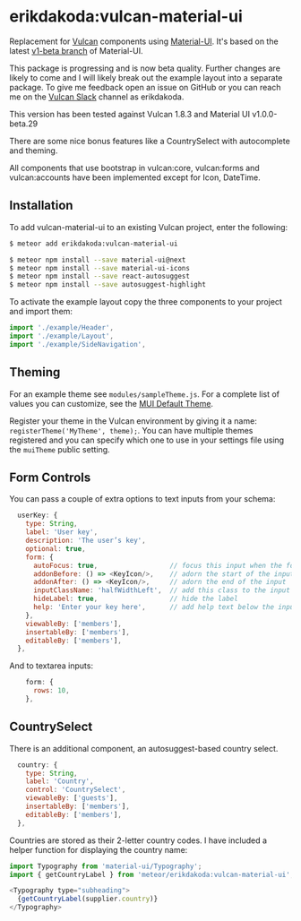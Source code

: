 
# erikdakoda:vulcan-material-ui

Replacement for [Vulcan](http://vulcanjs.org/) components using [Material-UI](https://material-ui-next.com/). 
It's based on the latest [v1-beta branch](https://github.com/callemall/material-ui/tree/v1-beta) of Material-UI.

This package is progressing and is now beta quality. Further changes are likely to come and I will likely break out
the example layout into a separate package. To give me feedback open an issue on GitHub
or you can reach me on the [Vulcan Slack](https://vulcanjs.slack.com) channel as erikdakoda.

This version has been tested against Vulcan 1.8.3 and Material UI v1.0.0-beta.29

There are some nice bonus features like a CountrySelect with autocomplete and theming.

All components that use bootstrap in vulcan:core, vulcan:forms and vulcan:accounts have been implemented except for Icon, DateTime.

## Installation

To add vulcan-material-ui to an existing Vulcan project, enter the following:

``` sh
$ meteor add erikdakoda:vulcan-material-ui

$ meteor npm install --save material-ui@next
$ meteor npm install --save material-ui-icons
$ meteor npm install --save react-autosuggest
$ meteor npm install --save autosuggest-highlight
```

To activate the example layout copy the three components to your project and import them:

```javascript
import './example/Header',
import './example/Layout',
import './example/SideNavigation',
```

## Theming

For an example theme see ```modules/sampleTheme.js```. For a complete list of values you can customize, 
see the [MUI Default Theme](https://material-ui-next.com/customization/theme-default/). 

Register your theme in the Vulcan environment by giving it a name: ```registerTheme('MyTheme', theme);```. 
You can have multiple themes registered and you can specify which one to use in your settings file using the ```muiTheme``` public setting.

## Form Controls

You can pass a couple of extra options to text inputs from your schema:

```javascript
  userKey: {
    type: String,
    label: 'User key',
    description: 'The user’s key',
    optional: true,
    form: {
      autoFocus: true,                  // focus this input when the form loads
      addonBefore: () => <KeyIcon/>,    // adorn the start of the input
      addonAfter: () => <KeyIcon/>,     // adorn the end of the input
      inputClassName: 'halfWidthLeft',  // add this class to the input
      hideLabel: true,                  // hide the label
      help: 'Enter your key here',      // add help text below the input
    },
    viewableBy: ['members'],
    insertableBy: ['members'],
    editableBy: ['members'],
  },
```

And to textarea inputs:

```javascript
    form: {
      rows: 10,
    },
```

## CountrySelect

There is an additional component, an autosuggest-based country select.

```javascript
  country: {
    type: String,
    label: 'Country',
    control: 'CountrySelect',
    viewableBy: ['guests'],
    insertableBy: ['members'],
    editableBy: ['members'],
  },
```

Countries are stored as their 2-letter country codes. I have included a helper function for displaying the country name:

```javascript
import Typography from 'material-ui/Typography';
import { getCountryLabel } from 'meteor/erikdakoda:vulcan-material-ui';

<Typography type="subheading">
  {getCountryLabel(supplier.country)}
</Typography>

```

